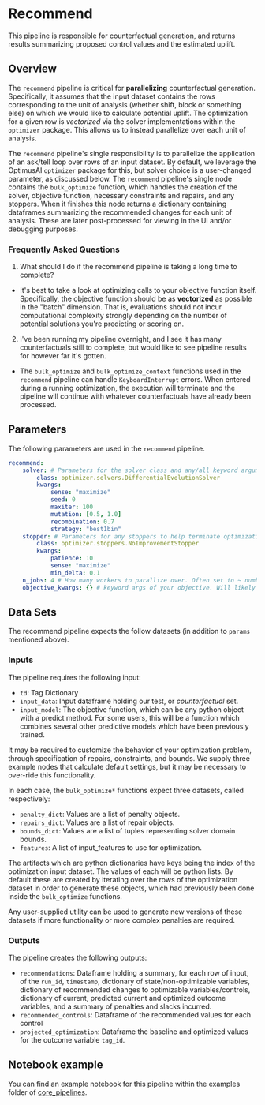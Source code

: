 # Recommend

This pipeline is responsible for counterfactual generation, and returns results summarizing proposed control values and the estimated uplift.

## Overview
The `recommend` pipeline is critical for **parallelizing** counterfactual generation. Specifically, it assumes that the input dataset contains the rows corresponding to the unit of analysis (whether shift, block or something else) on which we would like to calculate potential uplift. The optimization for a given row is *vectorized* via the solver implementations within the `optimizer` package. This allows us to instead parallelize over each unit of analysis.

The `recommend` pipeline's single responsibility is to parallelize the application of an ask/tell loop over rows of an input dataset. By default, we leverage the OptimusAI `optimizer` package for this, but solver choice is a user-changed parameter, as discussed below. The `recommend` pipeline's single node contains the `bulk_optimize` function, which handles the creation of the solver, objective function, necessary constraints and repairs, and any stoppers. When it finishes this node returns a dictionary containing dataframes summarizing the recommended changes for each unit of analysis. These are later post-processed for viewing in the UI and/or debugging purposes.

### Frequently Asked Questions
1) What should I do if the recommend pipeline is taking a long time to complete?

- It's best to take a look at optimizing calls to your objective function itself. Specifically, the objective function should be as __vectorized__ as possible in the "batch" dimension. That is, evaluations should not incur computational complexity strongly depending on the number of potential solutions you're predicting or scoring on.

2) I've been running my pipeline overnight, and I see it has many counterfactuals still to complete, but would like to see pipeline results for however far it's gotten.

- The `bulk_optimize` and `bulk_optimize_context` functions used in the `recommend` pipeline can handle `KeyboardInterrupt` errors. When entered during a running optimization, the execution will terminate and the pipeline will continue with whatever counterfactuals have already been processed.

## Parameters

The following parameters are used in the `recommend` pipeline.

```yaml
recommend:
    solver: # Parameters for the solver class and any/all keyword arguments
        class: optimizer.solvers.DifferentialEvolutionSolver
        kwargs:
            sense: "maximize"
            seed: 0
            maxiter: 100
            mutation: [0.5, 1.0]
            recombination: 0.7
            strategy: "best1bin"
    stopper: # Parameters for any stoppers to help terminate optimization early
        class: optimizer.stoppers.NoImprovementStopper
        kwargs:
            patience: 10
            sense: "maximize"
            min_delta: 0.1
    n_jobs: 4 # How many workers to parallize over. Often set to ~ number of available cpus.
    objective_kwargs: {} # keyword args of your objective. Will likely only be used with RNN/sequence models
```

## Data Sets
The recommend pipeline expects the follow datasets (in addition to `params` mentioned above).

### Inputs
The pipeline requires the following input:
- `td`: Tag Dictionary
- `input_data`: Input dataframe holding our test, or _counterfactual_ set.
- `input_model`: The objective function, which can be any python object with a predict method. For some users, this will be a function which combines several other predictive models which have been previously trained.

It may be required to customize the behavior of your optimization problem, through specification of repairs, constraints, 
and bounds. We supply three example nodes that calculate default settings, but it may be necessary to over-ride this functionality.

In each case, the `bulk_optimize*` functions expect three datasets, called respectively:
- `penalty_dict`: Values are a list of penalty objects.
- `repairs_dict`: Values are a list of repair objects.
- `bounds_dict`: Values are a list of tuples representing solver domain bounds.
- `features`: A list of input_features to use for optimization.

The artifacts which are python dictionaries have keys being the index of the optimization input dataset. The values of each will
be python lists. By default these are created by iterating over the rows of the optimization dataset in order to generate
these objects, which had previously been done inside the `bulk_optimize` functions.

Any user-supplied utility can be used to generate new versions of these datasets if more functionality or more complex penalties
are required.

### Outputs
The pipeline creates the following outputs:
- `recommendations`: Dataframe holding a summary, for each row of input, of the `run_id`, `timestamp`, dictionary of state/non-optimizable variables, dictionary of recommended changes to optimizable variables/controls, dictionary of current, predicted current and optimized outcome variables, and a summary of penalties and slacks incurred.
- `recommended_controls`: Dataframe of the recommended values for each control
- `projected_optimization`: Dataframe the baseline and optimized values for the outcome variable `tag_id`.


## Notebook example

You can find an example notebook for this pipeline within the examples folder of [core_pipelines](https://github.com/McK-Internal/optimus/tree/master/core_pipelines).
